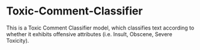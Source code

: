 # Toxic-Comment-Classifier
This is a Toxic Comment Classifier model, which classifies text according to whether it exhibits offensive attributes (i.e. Insult, Obscene, Severe Toxicity).

